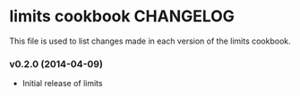 limits cookbook CHANGELOG
=========================
This file is used to list changes made in each version of the limits cookbook.

### v0.2.0 (2014-04-09)

* Initial release of limits
